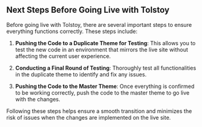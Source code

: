 ## Next Steps Before Going Live with Tolstoy

Before going live with Tolstoy, there are several important steps to ensure everything functions correctly. These steps include:

1. **Pushing the Code to a Duplicate Theme for Testing**: This allows you to test the new code in an environment that mirrors the live site without affecting the current user experience.

2. **Conducting a Final Round of Testing**: Thoroughly test all functionalities in the duplicate theme to identify and fix any issues.

3. **Pushing the Code to the Master Theme**: Once everything is confirmed to be working correctly, push the code to the master theme to go live with the changes.

Following these steps helps ensure a smooth transition and minimizes the risk of issues when the changes are implemented on the live site.